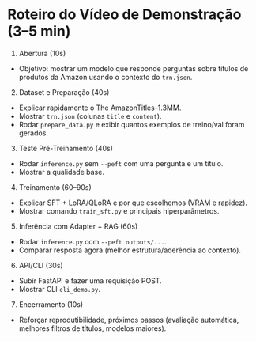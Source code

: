 # Roteiro do Vídeo de Demonstração (3–5 min)

1) Abertura (10s)
- Objetivo: mostrar um modelo que responde perguntas sobre títulos de produtos da Amazon usando o contexto do `trn.json`.

2) Dataset e Preparação (40s)
- Explicar rapidamente o The AmazonTitles-1.3MM.
- Mostrar `trn.json` (colunas `title` e `content`).
- Rodar `prepare_data.py` e exibir quantos exemplos de treino/val foram gerados.

3) Teste Pré-Treinamento (40s)
- Rodar `inference.py` sem `--peft` com uma pergunta e um título.
- Mostrar a qualidade base.

4) Treinamento (60–90s)
- Explicar SFT + LoRA/QLoRA e por que escolhemos (VRAM e rapidez).
- Mostrar comando `train_sft.py` e principais hiperparâmetros.

5) Inferência com Adapter + RAG (60s)
- Rodar `inference.py` com `--peft outputs/...`.
- Comparar resposta agora (melhor estrutura/aderência ao contexto).

6) API/CLI (30s)
- Subir FastAPI e fazer uma requisição POST.
- Mostrar CLI `cli_demo.py`.

7) Encerramento (10s)
- Reforçar reprodutibilidade, próximos passos (avaliação automática, melhores filtros de títulos, modelos maiores).
